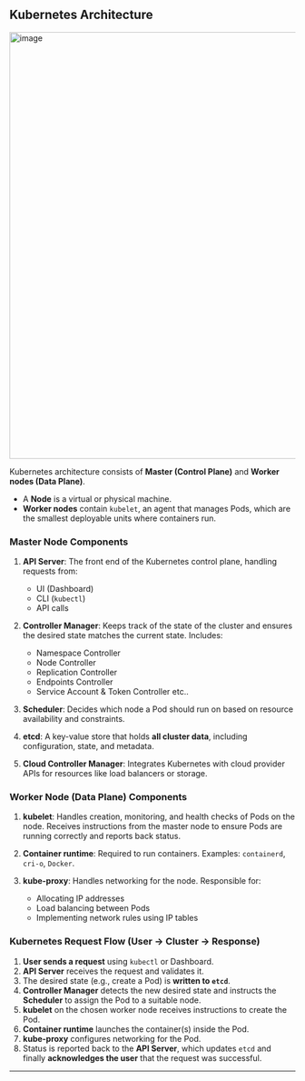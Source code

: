 
## **Kubernetes Architecture**

<img width="1101" height="751" alt="image" src="https://github.com/user-attachments/assets/c51ce2ce-7777-438b-8890-987504e659d9" />


Kubernetes architecture consists of **Master (Control Plane)** and **Worker nodes (Data Plane)**.

* A **Node** is a virtual or physical machine.
* **Worker nodes** contain `kubelet`, an agent that manages Pods, which are the smallest deployable units where containers run.



### **Master Node Components**

1. **API Server**: The front end of the Kubernetes control plane, handling requests from:

   * UI (Dashboard)
   * CLI (`kubectl`)
   * API calls
2. **Controller Manager**: Keeps track of the state of the cluster and ensures the desired state matches the current state. Includes:

   * Namespace Controller
   * Node Controller
   * Replication Controller
   * Endpoints Controller
   * Service Account & Token Controller etc..
3. **Scheduler**: Decides which node a Pod should run on based on resource availability and constraints.
4. **etcd**: A key-value store that holds **all cluster data**, including configuration, state, and metadata.
5. **Cloud Controller Manager**: Integrates Kubernetes with cloud provider APIs for resources like load balancers or storage.

### **Worker Node (Data Plane) Components**

1. **kubelet**: Handles creation, monitoring, and health checks of Pods on the node. Receives instructions from the master node to ensure Pods are running correctly and reports back status.
2. **Container runtime**: Required to run containers. Examples: `containerd`, `cri-o`, `Docker`.
3. **kube-proxy**: Handles networking for the node. Responsible for:

   * Allocating IP addresses
   * Load balancing between Pods
   * Implementing network rules using IP tables

### **Kubernetes Request Flow (User → Cluster → Response)**

1. **User sends a request** using `kubectl` or Dashboard.
2. **API Server** receives the request and validates it.
3. The desired state (e.g., create a Pod) is **written to `etcd`**.
4. **Controller Manager** detects the new desired state and instructs the **Scheduler** to assign the Pod to a suitable node.
5. **kubelet** on the chosen worker node receives instructions to create the Pod.
6. **Container runtime** launches the container(s) inside the Pod.
7. **kube-proxy** configures networking for the Pod.
8. Status is reported back to the **API Server**, which updates `etcd` and finally **acknowledges the user** that the request was successful.

---

